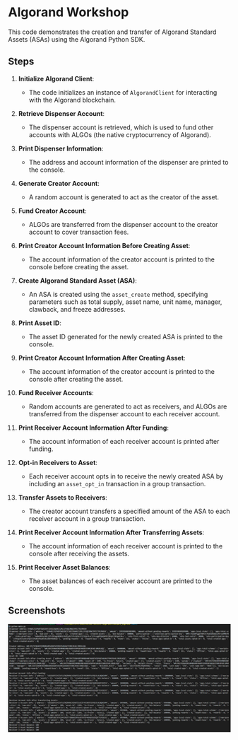 # Algorand Workshop

This code demonstrates the creation and transfer of Algorand Standard Assets (ASAs) using the Algorand Python SDK.

## Steps

1. **Initialize Algorand Client**:

   - The code initializes an instance of `AlgorandClient` for interacting with the Algorand blockchain.

2. **Retrieve Dispenser Account**:

   - The dispenser account is retrieved, which is used to fund other accounts with ALGOs (the native cryptocurrency of Algorand).

3. **Print Dispenser Information**:

   - The address and account information of the dispenser are printed to the console.

4. **Generate Creator Account**:

   - A random account is generated to act as the creator of the asset.

5. **Fund Creator Account**:

   - ALGOs are transferred from the dispenser account to the creator account to cover transaction fees.

6. **Print Creator Account Information Before Creating Asset**:

   - The account information of the creator account is printed to the console before creating the asset.

7. **Create Algorand Standard Asset (ASA)**:

   - An ASA is created using the `asset_create` method, specifying parameters such as total supply, asset name, unit name, manager, clawback, and freeze addresses.

8. **Print Asset ID**:

   - The asset ID generated for the newly created ASA is printed to the console.

9. **Print Creator Account Information After Creating Asset**:

   - The account information of the creator account is printed to the console after creating the asset.

10. **Fund Receiver Accounts**:

    - Random accounts are generated to act as receivers, and ALGOs are transferred from the dispenser account to each receiver account.

11. **Print Receiver Account Information After Funding**:

    - The account information of each receiver account is printed after funding.

12. **Opt-in Receivers to Asset**:

    - Each receiver account opts in to receive the newly created ASA by including an `asset_opt_in` transaction in a group transaction.

13. **Transfer Assets to Receivers**:

    - The creator account transfers a specified amount of the ASA to each receiver account in a group transaction.

14. **Print Receiver Account Information After Transferring Assets**:

    - The account information of each receiver account is printed to the console after receiving the assets.

15. **Print Receiver Asset Balances**:
    - The asset balances of each receiver account are printed to the console.

## Screenshots

![alt text](screenshots/algorand.jpg)
